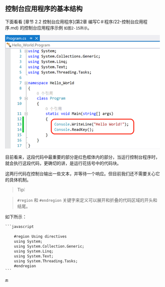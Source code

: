 ## 控制台应用程序的基本结构


下面看看 [章节 2.2 控制台应用程序](第2章 编写C＃程序/22-控制台应用程序.md) 的控制台应用程序示例 `如图2-15所示`。 


![图2-15](/assets/2-15.png)

目前看来，这段代码中最重要的部分是红色框体内的部分，当运行控制台程序时，就会执行这段代码，更确切的讲，是运行花括号中的代码块。

这两行代码在控制台输出一些文本，并等待一个响应。但目前我们还不需要关心它的具体机制。


>Tip❕

> `#region` 和 `#endregion` 关键字来定义可以展开和折叠的代码区域的开头和结尾。

如下所示：

    ```javascript

        #region Using directives
        using System;
        using System.Collection.Generic;
        using System.Linq;
        using System.Text;
        using System.Threading.Tasks;
        #endregion
    ```


🔚
